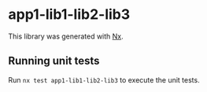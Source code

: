 # app1-lib1-lib2-lib3

This library was generated with [Nx](https://nx.dev).

## Running unit tests

Run `nx test app1-lib1-lib2-lib3` to execute the unit tests.
